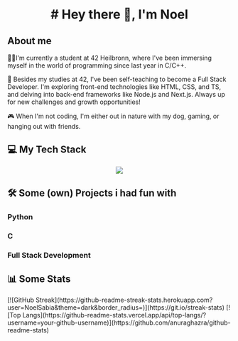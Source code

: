<h1 align="center">
	# Hey there 👋, I'm Noel
</h1>
<h2>About me</h2>
👨‍💻I'm currently a student at 42 Heilbronn, where I've been immersing myself in the world of programming since last year in C/C++.

🚀 Besides my studies at 42, I've been self-teaching to become a Full Stack Developer. I'm exploring front-end technologies like HTML, CSS, and TS, and delving into back-end frameworks like Node.js and Next.js. Always up for new challenges and growth opportunities!

🎮 When I'm not coding, I'm either out in nature with my dog, gaming, or hanging out with friends. 

<h2>💻 My Tech Stack</h2>
<p align="center">
  <a href="https://skillicons.dev">
    <img src="https://skillicons.dev/icons?i=git,
	bash,bootstrap,docker,c,cpp,html,nextjs,nodejs,npm,postman,py,react,ts,vscode,css" />
  </a>
</p>

<h2>🛠️ Some (own) Projects i had fun with</h2>
<h3>Python</h3>

<h3>C</h3>

<h3>Full Stack Development</h3>

<h2>📊 Some Stats</h2>
[![GitHub Streak](https://github-readme-streak-stats.herokuapp.com?user=NoelSabia&theme=dark&border_radius=)](https://git.io/streak-stats) 
[![Top Langs](https://github-readme-stats.vercel.app/api/top-langs/?username=your-github-username)](https://github.com/anuraghazra/github-readme-stats)

